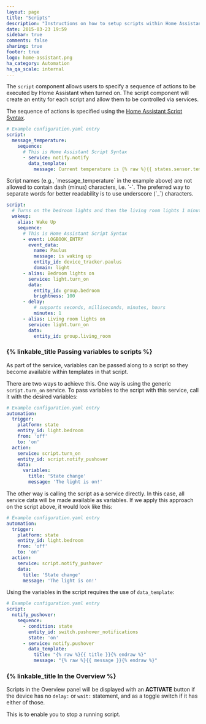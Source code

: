 ```yaml
---
layout: page
title: "Scripts"
description: "Instructions on how to setup scripts within Home Assistant."
date: 2015-03-23 19:59
sidebar: true
comments: false
sharing: true
footer: true
logo: home-assistant.png
ha_category: Automation
ha_qa_scale: internal
---
```


The `script` component allows users to specify a sequence of actions to be executed by Home Assistant when turned on. The script component will create an entity for each script and allow them to be controlled via services.

The sequence of actions is specified using the [Home Assistant Script Syntax](/getting-started/scripts/).

```yaml
# Example configuration.yaml entry
script:
  message_temperature:
    sequence:
      # This is Home Assistant Script Syntax
      - service: notify.notify
        data_template:
          message: Current temperature is {% raw %}{{ states.sensor.temperature.state }}{% endraw %}
```
<p class='note'>
Script names (e.g., `message_temperature` in the example above) are not allowed to contain dash (minus) characters, i.e. `-`.
The preferred way to separate words for better readability is to use underscore (`_`) characters. 
</p>

```yaml
script: 
  # Turns on the bedroom lights and then the living room lights 1 minute later
  wakeup:
    alias: Wake Up
    sequence:
      # This is Home Assistant Script Syntax
      - event: LOGBOOK_ENTRY
        event_data:
          name: Paulus
          message: is waking up
          entity_id: device_tracker.paulus
          domain: light
      - alias: Bedroom lights on
        service: light.turn_on
        data:
          entity_id: group.bedroom
          brightness: 100
      - delay:
          # supports seconds, milliseconds, minutes, hours
          minutes: 1
      - alias: Living room lights on
        service: light.turn_on
        data:
          entity_id: group.living_room
```

### {% linkable_title Passing variables to scripts %}

As part of the service, variables can be passed along to a script so they become available within templates in that script.

There are two ways to achieve this. One way is using the generic `script.turn_on` service. To pass variables to the script with this service, call it with the desired variables:

```yaml
# Example configuration.yaml entry
automation:
  trigger:
    platform: state
    entity_id: light.bedroom
    from: 'off'
    to: 'on'
  action:
    service: script.turn_on
    entity_id: script.notify_pushover
    data:
      variables:
        title: 'State change'
        message: 'The light is on!'
```

The other way is calling the script as a service directly. In this case, all service data will be made available as variables. If we apply this approach on the script above, it would look like this:

```yaml
# Example configuration.yaml entry
automation:
  trigger:
    platform: state
    entity_id: light.bedroom
    from: 'off'
    to: 'on'
  action:
    service: script.notify_pushover
    data:
      title: 'State change'
      message: 'The light is on!'
```

Using the variables in the script requires the use of `data_template`:

```yaml
# Example configuration.yaml entry
script:
  notify_pushover:
    sequence:
      - condition: state
        entity_id: switch.pushover_notifications
        state: 'on'
      - service: notify.pushover
        data_template:
          title: "{% raw %}{{ title }}{% endraw %}"
          message: "{% raw %}{{ message }}{% endraw %}"
```

### {% linkable_title In the Overview %}

Scripts in the Overview panel will be displayed with an **ACTIVATE** button if the device has no `delay:` or `wait:` statement, and as a toggle switch if it has either of those.

This is to enable you to stop a running script.
